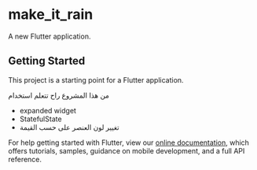 # make_it_rain

A new Flutter application.

## Getting Started

This project is a starting point for a Flutter application.

من هذا المشروع راح تتعلم استخدام 
* expanded widget 
* StatefulState 
* تغيير لون العنصر على حسب القيمة 

For help getting started with Flutter, view our 
[online documentation](https://flutter.io/docs), which offers tutorials, 
samples, guidance on mobile development, and a full API reference.
